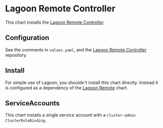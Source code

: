 # Lagoon Remote Controller

This chart installs the [Lagoon Remote Controller](https://github.com/uselagoon/remote-controller).

## Configuration

See the comments in `values.yaml`, and the [Lagoon Remote Controller](https://github.com/uselagoon/remote-controller) repository.

## Install

For simple use of Lagoon, you shouldn't install this chart directly.
Instead it is configured as a dependency of the [Lagoon Remote](https://github.com/uselagoon/lagoon-charts/tree/main/charts/lagoon-remote) chart.

## ServiceAccounts

This chart installs a single service account with a `cluster-admin` `ClusterRoleBinding`.
